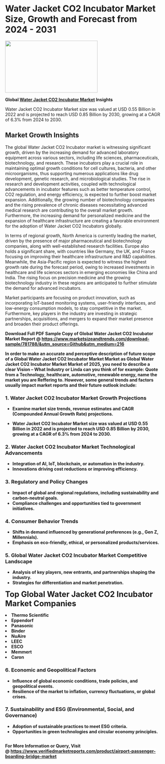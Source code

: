<H1>Water Jacket CO2 Incubator Market Size, Growth and Forecast from 2024 - 2031</H1><img class="aligncenter size-medium wp-image-584254" src="https://thirdeyenews.in/wp-content/uploads/2024/09/Global-Market-Research-300x168.jpeg" alt="" width="300" height="168" /><p><strong>Global&nbsp;<a href="https://www.marketsizeandtrends.com/download-sample/781788/&amp;utm_source=Github&utm_medium=216">Water Jacket CO2 Incubator Market</a> Insights</strong></p><p>Water Jacket CO2 Incubator Market size was valued at USD 0.55 Billion in 2022 and is projected to reach USD 0.85 Billion by 2030, growing at a CAGR of 6.3% from 2024 to 2030.</p><p><h2>Market Growth Insights</h2> <p>The global Water Jacket CO2 Incubator market is witnessing significant growth, driven by the increasing demand for advanced laboratory equipment across various sectors, including life sciences, pharmaceuticals, biotechnology, and research. These incubators play a crucial role in maintaining optimal growth conditions for cell cultures, bacteria, and other microorganisms, thus supporting numerous applications like drug development, genetic research, and microbiological studies. The rise in research and development activities, coupled with technological advancements in incubator features such as better temperature control, CO2 regulation, and energy efficiency, is expected to further boost market expansion. Additionally, the growing number of biotechnology companies and the rising prevalence of chronic diseases necessitating advanced medical research are contributing to the overall market growth. Furthermore, the increasing demand for personalized medicine and the expansion of healthcare infrastructure are creating a favorable environment for the adoption of Water Jacket CO2 Incubators globally.</p> <p><strong></strong></p> <p>In terms of regional growth, North America is currently leading the market, driven by the presence of major pharmaceutical and biotechnology companies, along with well-established research facilities. Europe also holds a significant share, with countries like Germany, the UK, and France focusing on improving their healthcare infrastructure and R&D capabilities. Meanwhile, the Asia-Pacific region is expected to witness the highest growth rate during the forecast period, owing to increased investments in healthcare and life sciences sectors in emerging economies like China and India. The rising focus on precision medicine and the growing biotechnology industry in these regions are anticipated to further stimulate the demand for advanced incubators.</p> <p>Market participants are focusing on product innovation, such as incorporating IoT-based monitoring systems, user-friendly interfaces, and low-energy consumption models, to stay competitive in the market. Furthermore, key players in the industry are investing in strategic partnerships, acquisitions, and mergers to expand their market presence and broaden their product offerings.</p> <p><strong></p><p><span class=""><strong>Download Full PDF Sample Copy of Global Water Jacket CO2 Incubator Market Report</strong> @ <a href="https://www.marketsizeandtrends.com/download-sample/781788/&amp;utm_source=Github&utm_medium=216" target="_blank">https://www.marketsizeandtrends.com/download-sample/781788/&amp;utm_source=Github&utm_medium=216</a></span></p><p>In order to make an accurate and perceptive description of future scope of a Global&nbsp;Water Jacket CO2 Incubator Market Market as Global&nbsp;Water Jacket CO2 Incubator Market Market of 2025, you need to describe a clear Vision &ndash; What Industry or Linda can you think of for example: Quote from a Technology, healthcare, automotive, renewable energy, name the market you are Reffering to. However, some general trends and factors usually impact market reports and their future outlook include:</p><h3>1.&nbsp;<strong>Water Jacket CO2 Incubator Market Growth Projections</strong></h3><ul><li>Examine market size trends, revenue estimates and CAGR (Compounded Annual Growth Rate) projections.</li><li><p>Water Jacket CO2 Incubator Market size was valued at USD 0.55 Billion in 2022 and is projected to reach USD 0.85 Billion by 2030, growing at a CAGR of 6.3% from 2024 to 2030.</p></li></ul><h3>2.&nbsp;<strong>Water Jacket CO2 Incubator Market Technological Advancements</strong></h3><ul><li>Integration of AI, IoT, blockchain, or automation in the industry.</li><li>Innovations driving cost reductions or improving efficiency.</li></ul><h3>3.&nbsp;<strong>Regulatory and Policy Changes</strong></h3><ul><li>Impact of global and regional regulations, including sustainability and carbon-neutral goals.</li><li>Compliance challenges and opportunities tied to government initiatives.</li></ul><h3>4.&nbsp;<strong>Consumer Behavior Trends</strong></h3><ul><li>Shifts in demand influenced by generational preferences (e.g., Gen Z, Millennials).</li><li>Emphasis on eco-friendly, ethical, or personalized products/services.</li></ul><h3>5.&nbsp;<strong>Global Water Jacket CO2 Incubator Market Competitive Landscape</strong></h3><ul><li>Analysis of key players, new entrants, and partnerships shaping the industry.</li><li>Strategies for differentiation and market penetration.</li></ul><p data-pm-slice="1 1 []"><span style="color: inherit; font-family: inherit; font-size: 25px;">Top Global Water Jacket CO2 Incubator Market Companies</span></p><div class="" data-test-id=""><p><li>Thermo Scientific</li><li> Eppendorf</li><li> Panasonic</li><li> Binder</li><li> NuAire</li><li> LEEC</li><li> ESCO</li><li> Memmert</li><li> Caron</li></p></div><h3>6.&nbsp;<strong>Economic and Geopolitical Factors</strong></h3><ul><li>Influence of global economic conditions, trade policies, and geopolitical events.</li><li>Resilience of the market to inflation, currency fluctuations, or global crises.</li></ul><h3>7.&nbsp;<strong>Sustainability and ESG (Environmental, Social, and Governance)</strong></h3><ul><li>Adoption of sustainable practices to meet ESG criteria.</li><li>Opportunities in green technologies and circular economy principles.</li></ul><h2><strong style="font-size: 14px;">For More Information or Query, Visit @&nbsp;</strong><a style="background-color: #ffffff; font-size: 14px;" href="https://www.marketsizeandtrends.com/report/water-jacket-co2-incubator-market/" target="_blank">https://www.verifiedmarketreports.com/product/airport-passenger-boarding-bridge-market</a></h2>
